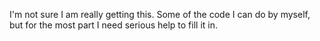 I'm not sure I am really getting this. Some of the code I can do by myself, but for the most part I need serious help to fill it in. 
